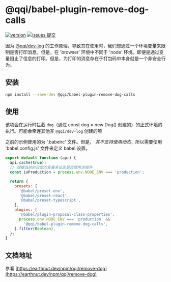 # @qqi/babel-plugin-remove-dog-calls

[![version](<https://img.shields.io/npm/v/@qqi/babel-plugin-remove-dog-calls.svg?logo=npm&logoColor=rgb(0,0,0)&label=版本号&labelColor=rgb(73,73,228)&color=rgb(0,0,0)>)](https://www.npmjs.com/package/@qqi/babel-plugin-remove-dog-calls) [![issues 提交](<https://img.shields.io/badge/issues-提交-rgb(255,0,63)?logo=github>)](https://github.com/earthnutDev/qqi/issues)

因为 [@qqi/dev-log](https://www.npmjs.com/package/@qqi/dev-log) 的工作原理，导致其在使用时，我们想通过一个环境变量来限制是否打印消息。但是，在 'browser' 环境中不同于 'node' 环境。即便是通过变量阻止了信息的打印。但是，为打印的消息存在于打包码中本身就是一个非安全行为。

## 安装

```bash
npm install --save-dev @qqi/babel-plugin-remove-dog-calls
```

## 使用

该项会在运行时拦截 `dog`（通过 const dog = new Dog() 创建的）的正式环境的执行。可能会牵连其他非 `@qqi/dev-log` 创建的项

之前的示例使用的为 '.babelrc' 文件。但是， _其不支持使用动态_，所以需要使用 'babel.config.js' 文件来定义 babel 设置。

```js
export default function (api) {
  api.cache(true);
  // 根据当前的设定的变量来设定是否使用该插件
  const isProduction = process.env.NODE_ENV === 'production';

  return {
    presets: [
      '@babel/preset-env',
      '@babel/preset-react',
      '@babel/preset-typescript',
    ],
    plugins: [
      '@babel/plugin-proposal-class-properties',
      process.env.NODE_ENV === 'production' &&
        '@qqi/babel-plugin-remove-dog-calls',
    ].filter(Boolean),
  };
}
```

## 文档地址

参看 [https://earthnut.dev/npm/qqi/remove-dog](https://earthnut.dev/npm/qqi/remove-dog)
